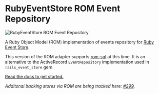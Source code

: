 # RubyEventStore ROM Event Repository

![RubyEventStore ROM Event Repository](https://github.com/RailsEventStore/rails_event_store/workflows/ruby_event_store-rom/badge.svg)

A Ruby Object Model (ROM) implementation of events repository for [Ruby Event Store](https://github.com/RailsEventStore/rails_event_store).

This version of the ROM adapter supports [rom-sql](https://github.com/rom-rb/rom-sql) at this time. It is an alternative to the ActiveRecord `EventRepository` implementation used in `rails_event_store` gem.

[Read the docs to get started.](http://railseventstore.org/docs/repository/)

_Additonal backing stores via ROM are being tracked here: [#299](https://github.com/RailsEventStore/rails_event_store/issues/299)._
